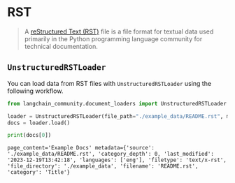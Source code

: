 # RST

>A [reStructured Text (RST)](https://en.wikipedia.org/wiki/ReStructuredText) file is a file format for textual data used primarily in the Python programming language community for technical documentation.

## `UnstructuredRSTLoader`

You can load data from RST files with `UnstructuredRSTLoader` using the following workflow.


```python
from langchain_community.document_loaders import UnstructuredRSTLoader

loader = UnstructuredRSTLoader(file_path="./example_data/README.rst", mode="elements")
docs = loader.load()

print(docs[0])
```
```output
page_content='Example Docs' metadata={'source': './example_data/README.rst', 'category_depth': 0, 'last_modified': '2023-12-19T13:42:18', 'languages': ['eng'], 'filetype': 'text/x-rst', 'file_directory': './example_data', 'filename': 'README.rst', 'category': 'Title'}
```

```python

```
